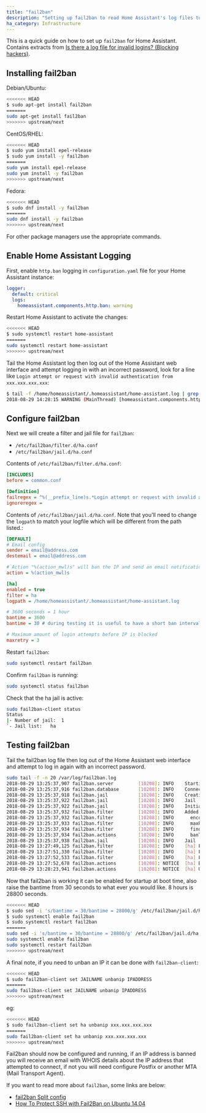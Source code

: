 ```yaml
---
title: "fail2ban"
description: "Setting up fail2ban to read Home Assistant's log files to improve security."
ha_category: Infrastructure
---
```


This is a quick guide on how to set up `fail2ban` for Home Assistant. Contains extracts from [Is there a log file for invalid logins? \(Blocking hackers\)](https://community.home-assistant.io/t/is-there-a-log-file-for-invalid-logins-blocking-hackers/2892).

## Installing fail2ban

Debian/Ubuntu:

```bash
<<<<<<< HEAD
$ sudo apt-get install fail2ban
=======
sudo apt-get install fail2ban
>>>>>>> upstream/next
```

CentOS/RHEL:

```bash
<<<<<<< HEAD
$ sudo yum install epel-release
$ sudo yum install -y fail2ban
=======
sudo yum install epel-release
sudo yum install -y fail2ban
>>>>>>> upstream/next
```
Fedora:

```bash
<<<<<<< HEAD
$ sudo dnf install -y fail2ban
=======
sudo dnf install -y fail2ban
>>>>>>> upstream/next
```

For other package managers use the appropriate commands.

## Enable Home Assistant Logging

First, enable `http.ban` logging in `configuration.yaml` file for your Home Assistant instance:

```yaml
logger:
  default: critical
  logs:
    homeassistant.components.http.ban: warning
```

Restart Home Assistant to activate the changes:

```bash
<<<<<<< HEAD
$ sudo systemctl restart home-assistant
=======
sudo systemctl restart home-assistant
>>>>>>> upstream/next
```

Tail the Home Assistant log then log out of the Home Assistant web interface and attempt logging in with an incorrect password, look for a line like `Login attempt or request with invalid authentication from xxx.xxx.xxx.xxx`:

```bash
$ tail -f /home/homeassistant/.homeassistant/home-assistant.log | grep WARNING
2018-08-29 14:28:15 WARNING (MainThread) [homeassistant.components.http.ban] Login attempt or request with invalid authentication from xxx.xxx.xxx.xxx
```

## Configure fail2ban

Next we will create a filter and jail file for `fail2ban`:

- `/etc/fail2ban/filter.d/ha.conf`
- `/etc/fail2ban/jail.d/ha.conf`

Contents of `/etc/fail2ban/filter.d/ha.conf`:

```ini
[INCLUDES]
before = common.conf

[Definition]
failregex = ^%(__prefix_line)s.*Login attempt or request with invalid authentication from <HOST>.*$
ignoreregex =
```

Contents of `/etc/fail2ban/jail.d/ha.conf`. Note that you'll need to change the `logpath` to match your logfile which will be different from the path listed.:

```ini
[DEFAULT]
# Email config
sender = email@address.com
destemail = email@address.com

# Action "%(action_mwl)s" will ban the IP and send an email notification including whois data and log entries.
action = %(action_mwl)s

[ha]
enabled = true
filter = ha
logpath = /home/homeassistant/.homeassistant/home-assistant.log

# 3600 seconds = 1 hour
bantime = 3600
bantime = 30 # during testing it is useful to have a short ban interval, comment out this line later

# Maximum amount of login attempts before IP is blocked
maxretry = 3
```

Restart `fail2ban`:

```bash
sudo systemctl restart fail2ban
```

Confirm `fail2ban` is running:

```bash
sudo systemctl status fail2ban
```

Check that the ha jail is active:

```bash
sudo fail2ban-client status
Status
|- Number of jail:	1
`- Jail list:	ha
```

## Testing fail2ban

Tail the fail2ban log file then log out of the Home Assistant web interface and attempt to log in again with an incorrect password.
```bash
sudo tail -f -n 20 /var/log/fail2ban.log
2018-08-29 13:25:37,907 fail2ban.server         [10208]: INFO    Starting Fail2ban v0.10.3.fix1
2018-08-29 13:25:37,916 fail2ban.database       [10208]: INFO    Connected to fail2ban persistent database '/var/lib/fail2ban/fail2ban.sqlite3'
2018-08-29 13:25:37,918 fail2ban.jail           [10208]: INFO    Creating new jail 'ha'
2018-08-29 13:25:37,922 fail2ban.jail           [10208]: INFO    Jail 'ha' uses poller {}
2018-08-29 13:25:37,922 fail2ban.jail           [10208]: INFO    Initiated 'polling' backend
2018-08-29 13:25:37,932 fail2ban.filter         [10208]: INFO    Added logfile: '/home/homeassistant/.homeassistant/home-assistant.log' (pos = 5873, hash = 02ec3aefc005465a6cd8db91eff2d5e57c45757e)
2018-08-29 13:25:37,932 fail2ban.filter         [10208]: INFO      encoding: UTF-8
2018-08-29 13:25:37,933 fail2ban.filter         [10208]: INFO      maxRetry: 3
2018-08-29 13:25:37,934 fail2ban.filter         [10208]: INFO      findtime: 600
2018-08-29 13:25:37,934 fail2ban.actions        [10208]: INFO      banTime: 30
2018-08-29 13:25:37,938 fail2ban.jail           [10208]: INFO    Jail 'ha' started
2018-08-29 13:27:49,125 fail2ban.filter         [10208]: INFO    [ha] Found xxx.xxx.xxx.xxx - 2018-08-29 13:27:48
2018-08-29 13:27:51,330 fail2ban.filter         [10208]: INFO    [ha] Found xxx.xxx.xxx.xxx - 2018-08-29 13:27:51
2018-08-29 13:27:52,533 fail2ban.filter         [10208]: INFO    [ha] Found xxx.xxx.xxx.xxx - 2018-08-29 13:27:52
2018-08-29 13:27:52,678 fail2ban.actions        [10208]: NOTICE  [ha] Ban xxx.xxx.xxx.xxx
2018-08-29 13:28:23,941 fail2ban.actions        [10208]: NOTICE  [ha] Unban xxx.xxx.xxx.xxx
```

Now that fail2ban is working it can be enabled for startup at boot time, also raise the bantime from 30 seconds to what ever you would like. 8 hours is 28800 seconds.

```bash
<<<<<<< HEAD
$ sudo sed -i 's/bantime = 30/bantime = 28800/g' /etc/fail2ban/jail.d/ha.conf
$ sudo systemctl enable fail2ban
$ sudo systemctl restart fail2ban
=======
sudo sed -i 's/bantime = 30/bantime = 28800/g' /etc/fail2ban/jail.d/ha.conf
sudo systemctl enable fail2ban
sudo systemctl restart fail2ban
>>>>>>> upstream/next
```

A final note, if you need to unban an IP it can be done with `fail2ban-client`:

```bash
<<<<<<< HEAD
$ sudo fail2ban-client set JAILNAME unbanip IPADDRESS
=======
sudo fail2ban-client set JAILNAME unbanip IPADDRESS
>>>>>>> upstream/next
```
eg:

```bash
<<<<<<< HEAD
$ sudo fail2ban-client set ha unbanip xxx.xxx.xxx.xxx
=======
sudo fail2ban-client set ha unbanip xxx.xxx.xxx.xxx
>>>>>>> upstream/next
```

Fail2ban should now be configured and running, if an IP address is banned you will receive an email with WHOIS details about the IP address that attempted to connect, if not you will need configure Postfix or another MTA (Mail Transport Agent).

If you want to read more about `fail2ban`, some links are below:

 - [fail2ban Split config](http://www.fail2ban.org/wiki/index.php/FEATURE_Split_config)
 - [How To Protect SSH with Fail2Ban on Ubuntu 14.04](https://www.digitalocean.com/community/tutorials/how-to-protect-ssh-with-fail2ban-on-ubuntu-14-04)
